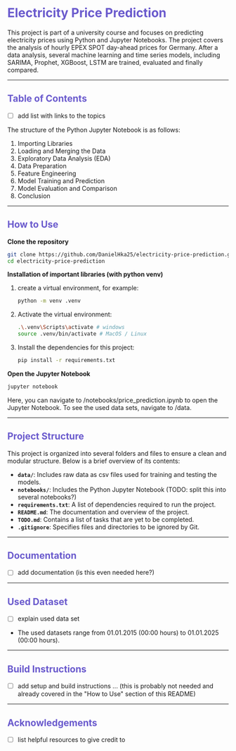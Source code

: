 # <font color="SlateBlue">Electricity Price Prediction</font>

This project is part of a university course and focuses on predicting electricity prices using Python and Jupyter Notebooks. The project covers the analysis of hourly EPEX SPOT day-ahead prices for Germany. After a data analysis, several machine learning and time series models, including SARIMA, Prophet, XGBoost, LSTM are trained, evaluated and finally compared.

---

## <font color="SlateBlue">Table of Contents</font>

- [ ] add list with links to the topics

The structure of the Python Jupyter Notebook is as follows:

1. Importing Libraries
2. Loading and Merging the Data
3. Exploratory Data Analysis (EDA)
4. Data Preparation
5. Feature Engineering
6. Model Training and Prediction
7. Model Evaluation and Comparison
8. Conclusion

---

## <font color="SlateBlue">How to Use</font>


<b>Clone the repository</b>
  ```bash
  git clone https://github.com/DanielHka25/electricity-price-prediction.git
  cd electricity-price-prediction
  ```
<b>Installation of important libraries (with python venv)</b>
1) create a virtual environment, for example:
    ```bash
    python -m venv .venv 
    ```
2) Activate the virtual environment:
    ```bash
    .\.venv\Scripts\activate # windows
    source .venv/bin/activate # MacOS / Linux 
    ```
3) Install the dependencies for this project:
    ```bash
    pip install -r requirements.txt
    ```
<b>Open the Jupyter Notebook</b>
```bash
jupyter notebook
```
Here, you can navigate to /notebooks/price_prediction.ipynb to open the Jupyter Notebook. To see the used data sets, navigate to /data. 

---

## <font color="SlateBlue">Project Structure</font>

This project is organized into several folders and files to ensure a clean and modular structure. Below is a brief overview of its contents:

- **`data/`**: Includes raw data as csv files used for training and testing the models.
- **`notebooks/`**: Includes the Python Jupyter Notebook (TODO: split this into several notebooks?)
- **`requirements.txt`**: A list of dependencies required to run the project.
- **`README.md`**: The documentation and overview of the project.
- **`TODO.md`**: Contains a list of tasks that are yet to be completed.
- **`.gitignore`**: Specifies files and directories to be ignored by Git.

---

## <font color="SlateBlue">Documentation</font>

- [ ] add documentation (is this even needed here?)

---

## <font color="SlateBlue">Used Dataset</font>

- [ ] explain used data set
- The used datasets range from 01.01.2015 (00:00 hours) to 01.01.2025 (00:00 hours).

---

## <font color="SlateBlue">Build Instructions</font>

- [ ] add setup and build instructions ... (this is probably not needed and already covered in the "How to Use" section of this README)

---

## <font color="SlateBlue">Acknowledgements</font>

- [ ] list helpful resources to give credit to
